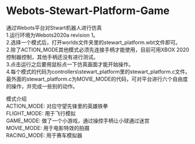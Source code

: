 # Webots-Stewart-Platform-Game  
通过Webots平台对Stwart机器人进行仿真  
1.运行环境为Webots2020a revision 1。  
2.选择一个模式后，打开worlds文件夹里的stewart_platform.wbt文件即可。  
2.除了ACTION_MODE其他模式必须先连接手柄才能使用，目前可用XBOX 2020控制器控制，其他手柄还没有进行测试。  
3.点击运行之后要用鼠标点一下仿真画面才能开始操作。  
4.每个模式的代码为controllers\stewart_platform里的stewart_platform.c文件。最外面的stewart_platform.c为MOVIE_MODE的代码，可对平台进行六个自由度的操作，并完成一些别的动作。   

模式介绍  
ACTION_MODE: 对应守望先锋里的英雄铁拳  
FLIGHT_MODE: 用于飞行模拟  
GAME_MODE: 做了一个小游戏，通过操控手柄让小球通过迷宫  
MOVIE_MODE: 用于电影特效的拍摄  
RACING_MODE: 用于赛车模拟器
